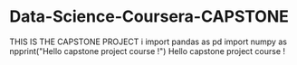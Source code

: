 # Data-Science-Coursera-CAPSTONE
THIS IS THE CAPSTONE PROJECT
i
import pandas as pd
import numpy as np
​
print("Hello capstone project course !")
Hello capstone project course !
